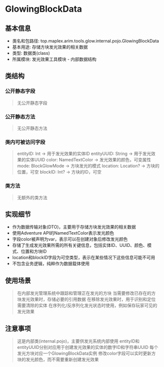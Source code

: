 # GlowingBlockData

## 基本信息
- 类名和包路径: top.maplex.arim.tools.glow.internal.pojo.GlowingBlockData
- 基本用途: 存储方块发光效果的相关数据
- 类型: 数据类(class)
- 所属模块: 发光效果工具模块 - 内部数据结构

## 类结构

### 公开静态字段
> 无公开静态字段

### 公开静态方法
> 无公开静态方法

### 类内可被访问字段
> entityID: Int -> 用于发光效果的实体ID
> entityUUID: String -> 用于发光效果的实体UUID
> color: NamedTextColor -> 发光效果的颜色，可变属性
> mode: BlockGlowMode -> 方块发光的模式
> location: Location? -> 方块的位置，可空
> blockID: Int? -> 方块的ID，可空

### 类方法
> 无额外的类方法

## 实现细节
- 作为数据传输对象(DTO)，主要用于存储方块发光效果的相关数据
- 使用Adventure API的NamedTextColor表示发光颜色
- 字段color被声明为var，表示可以在创建对象后修改发光颜色
- 存储了生成发光效果所需的所有关键信息，包括实体ID、UUID、颜色、模式、位置和方块ID
- location和blockID字段为可空类型，表示在某些情况下这些信息可能不可用
- 不包含业务逻辑，纯粹作为数据载体使用

## 使用场景
> 在内部发光管理系统中跟踪和管理正在发光的方块
> 当需要修改已存在的方块发光效果时，存储必要的引用数据
> 在移除发光效果时，用于识别和定位需要清除的实体
> 在序列化/反序列化发光状态时使用，例如保存玩家可见的发光效果

## 注意事项
> 这是内部类(internal.pojo)，主要供发光系统内部使用
> entityID和entityUUID分别对应用于创建发光效果的实体的数字ID和字符串UUID
> 每个发光方块对应一个GlowingBlockData实例
> 修改color字段可以实时更新方块的发光颜色，而不需要重新创建发光效果
